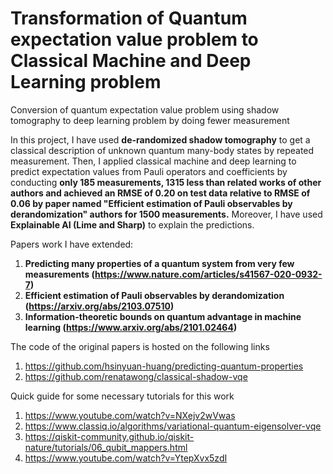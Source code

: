 # Transformation of Quantum expectation value problem to Classical Machine and Deep Learning problem
Conversion of quantum expectation value problem using shadow tomography to deep learning problem by doing fewer measurement 

In this project, I have used **de-randomized shadow tomography** to get a classical description of unknown quantum many-body states by repeated measurement. Then, I applied classical machine and deep learning to predict expectation values from Pauli operators and coefficients by conducting **only 185 measurements, 1315 less than related works of other authors and achieved an RMSE of 0.20 on test data relative to RMSE of 0.06 by paper named "Efficient estimation of Pauli observables by derandomization" authors for 1500 measurements.** Moreover, I have used **Explainable AI (Lime and Sharp)** to explain the predictions.

Papers work I have extended:
1) **Predicting many properties of a quantum system from very few measurements (https://www.nature.com/articles/s41567-020-0932-7)**
2) **Efficient estimation of Pauli observables by derandomization (https://arxiv.org/abs/2103.07510)**
3) **Information-theoretic bounds on quantum advantage in machine learning (https://www.arxiv.org/abs/2101.02464)**

The code of the original papers is hosted on the following links

1) https://github.com/hsinyuan-huang/predicting-quantum-properties
2) https://github.com/renatawong/classical-shadow-vqe

Quick guide for some necessary tutorials for this work

1) https://www.youtube.com/watch?v=NXejv2wVwas
2) https://www.classiq.io/algorithms/variational-quantum-eigensolver-vqe
3) https://qiskit-community.github.io/qiskit-nature/tutorials/06_qubit_mappers.html
4) https://www.youtube.com/watch?v=YtepXvx5zdI
